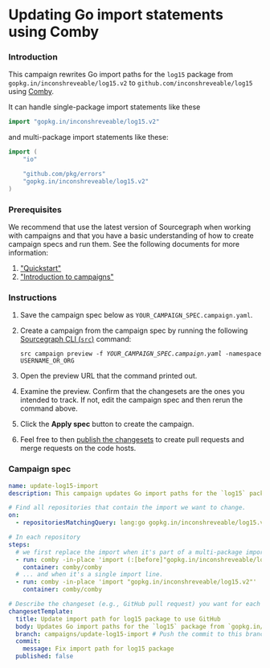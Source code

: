 # Updating Go import statements using Comby

<style>
.markdown-body pre.chroma {
  font-size: 0.75em;
}
</style>

### Introduction

This campaign rewrites Go import paths for the `log15` package from `gopkg.in/inconshreveable/log15.v2` to `github.com/inconshreveable/log15` using [Comby](https://comby.dev/).

It can handle single-package import statements like these

```go
import "gopkg.in/inconshreveable/log15.v2"
```

and multi-package import statements like these:

```go
import (
	"io"

	"github.com/pkg/errors"
	"gopkg.in/inconshreveable/log15.v2"
)
```

### Prerequisites

We recommend that use the latest version of Sourcegraph when working with campaigns and that you have a basic understanding of how to create campaign specs and run them. See the following documents for more information:

1. ["Quickstart"](../quickstart.md)
1. ["Introduction to campaigns"](../explanations/introduction_to_campaigns.md)


### Instructions

1. Save the campaign spec below as `YOUR_CAMPAIGN_SPEC.campaign.yaml`.
1. Create a campaign from the campaign spec by running the following [Sourcegraph CLI (`src`)](https://github.com/sourcegraph/src-cli) command:

    <pre><code>src campaign preview -f <em>YOUR_CAMPAIGN_SPEC.campaign.yaml</em> -namespace USERNAME_OR_ORG</code></pre>

1. Open the preview URL that the command printed out.
1. Examine the preview. Confirm that the changesets are the ones you intended to track. If not, edit the campaign spec and then rerun the command above.
1. Click the **Apply spec** button to create the campaign.
1. Feel free to then [publish the changesets](../../quickstart.md#publish-the-changes) to create pull requests and merge requests on the code hosts.


### Campaign spec

```yaml
name: update-log15-import
description: This campaign updates Go import paths for the `log15` package from `gopkg.in/inconshreveable/log15.v2` to `github.com/inconshreveable/log15` using [Comby](https://comby.dev/)

# Find all repositories that contain the import we want to change.
on:
  - repositoriesMatchingQuery: lang:go gopkg.in/inconshreveable/log15.v2

# In each repository
steps:
  # we first replace the import when it's part of a multi-package import statement
  - run: comby -in-place 'import (:[before]"gopkg.in/inconshreveable/log15.v2":[after])' 'import (:[before]"github.com/inconshreveable/log15":[after])' .go -matcher .go -exclude-dir .,vendor
    container: comby/comby
  # ... and when it's a single import line.
  - run: comby -in-place 'import "gopkg.in/inconshreveable/log15.v2"' 'import "github.com/inconshreveable/log15"' .go -matcher .go -exclude-dir .,vendor
    container: comby/comby

# Describe the changeset (e.g., GitHub pull request) you want for each repository.
changesetTemplate:
  title: Update import path for log15 package to use GitHub
  body: Updates Go import paths for the `log15` package from `gopkg.in/inconshreveable/log15.v2` to `github.com/inconshreveable/log15` using [Comby](https://comby.dev/)
  branch: campaigns/update-log15-import # Push the commit to this branch.
  commit:
    message: Fix import path for log15 package
  published: false
```
